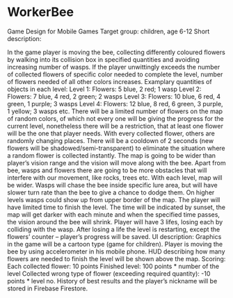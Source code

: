 # WorkerBee
Game Design for Mobile Games
Target group: children, age 6-12
Short description:

In the game player is moving the bee, collecting differently coloured flowers by walking into its collision box in specified quantities and avoiding increasing number of wasps. If the player unwittingly exceeds the number of collected flowers of specific color needed to complete the level, number of flowers needed of all other colors increases.
Examplary quantities of objects in each level:
Level 1: Flowers: 5 blue, 2 red; 1 wasp Level 2: Flowers: 7 blue, 4 red, 2 green; 2 wasps Level 3: Flowers: 10 blue, 6 red, 4 green, 1 purple; 3 wasps Level 4: Flowers: 12 blue, 8 red, 6 green, 3 purple, 1 yellow; 3 wasps etc. There will be a limited number of flowers on the map of random colors, of which not every one will be giving the progress for the current level, nonetheless there will be a restriction, that at least one flower will be the one that player needs. With every collected flower, others are randomly changing places. There will be a cooldown of 2 seconds (new flowers will be shadowed/semi-transparent) to eliminate the situation where a random flower is collected instantly.
The map is going to be wider than player’s vision range and the vision will move along with the bee. Apart from bee, wasps and flowers there are going to be more obstacles that will interfere with our movement, like rocks, trees etc. With each level, map will be wider. Wasps will chase the bee inside specific lure area, but will have slower turn rate than the bee to give a chance to dodge them. On higher levels wasps could show up from upper border of the map. The player will have limited time to finish the level. The time will be indicated by sunset, the map will get darker with each minute and when the specified time passes, the vision around the bee will shrink. Player will have 3 lifes, losing each by colliding with the wasp. After losing a life the level is restarting, except the flowers’ counter – player’s progress will be saved. UI description: Graphics in the game will be a cartoon type (game for children). Player is moving the bee by using accelerometer in his mobile phone. HUD describing how many flowers are needed to finish the level will be shown above the map. Scoring: Each collected flower: 10 points Finished level: 100 points * number of the level Collected wrong type of flower (exceeding required quantity): -10 points * level no. History of best results and the player’s nickname will be stored in Firebase Firestore.